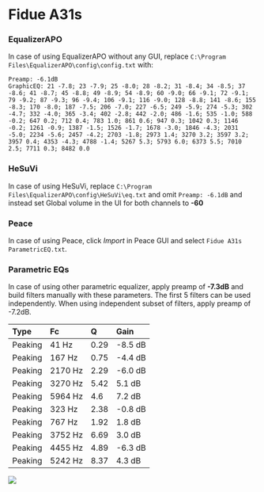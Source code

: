 # Fidue A31s

### EqualizerAPO
In case of using EqualizerAPO without any GUI, replace `C:\Program Files\EqualizerAPO\config\config.txt`
with:
```
Preamp: -6.1dB
GraphicEQ: 21 -7.8; 23 -7.9; 25 -8.0; 28 -8.2; 31 -8.4; 34 -8.5; 37 -8.6; 41 -8.7; 45 -8.8; 49 -8.9; 54 -8.9; 60 -9.0; 66 -9.1; 72 -9.1; 79 -9.2; 87 -9.3; 96 -9.4; 106 -9.1; 116 -9.0; 128 -8.8; 141 -8.6; 155 -8.3; 170 -8.0; 187 -7.5; 206 -7.0; 227 -6.5; 249 -5.9; 274 -5.3; 302 -4.7; 332 -4.0; 365 -3.4; 402 -2.8; 442 -2.0; 486 -1.6; 535 -1.0; 588 -0.2; 647 0.2; 712 0.4; 783 1.0; 861 0.6; 947 0.3; 1042 0.3; 1146 -0.2; 1261 -0.9; 1387 -1.5; 1526 -1.7; 1678 -3.0; 1846 -4.3; 2031 -5.0; 2234 -5.6; 2457 -4.2; 2703 -1.8; 2973 1.4; 3270 3.2; 3597 3.2; 3957 0.4; 4353 -4.3; 4788 -1.4; 5267 5.3; 5793 6.0; 6373 5.5; 7010 2.5; 7711 0.3; 8482 0.0
```

### HeSuVi
In case of using HeSuVi, replace `C:\Program Files\EqualizerAPO\config\HeSuVi\eq.txt` and omit `Preamp:
-6.1dB` and instead set Global volume in the UI for both channels to **-60**

### Peace
In case of using Peace, click *Import* in Peace GUI and select `Fidue A31s ParametricEQ.txt`.

### Parametric EQs
In case of using other parametric equalizer, apply preamp of **-7.3dB** and build filters manually
with these parameters. The first 5 filters can be used independently.
When using independent subset of filters, apply preamp of -7.2dB.

| Type    | Fc      |    Q | Gain    |
|:--------|:--------|:-----|:--------|
| Peaking | 41 Hz   | 0.29 | -8.5 dB |
| Peaking | 167 Hz  | 0.75 | -4.4 dB |
| Peaking | 2170 Hz | 2.29 | -6.0 dB |
| Peaking | 3270 Hz | 5.42 | 5.1 dB  |
| Peaking | 5964 Hz | 4.6  | 7.2 dB  |
| Peaking | 323 Hz  | 2.38 | -0.8 dB |
| Peaking | 767 Hz  | 1.92 | 1.8 dB  |
| Peaking | 3752 Hz | 6.69 | 3.0 dB  |
| Peaking | 4455 Hz | 4.89 | -6.3 dB |
| Peaking | 5242 Hz | 8.37 | 4.3 dB  |

![](https://raw.githubusercontent.com/jaakkopasanen/AutoEq/master/results/innerfidelity/sbaf-serious/Fidue%20A31s/Fidue%20A31s.png)